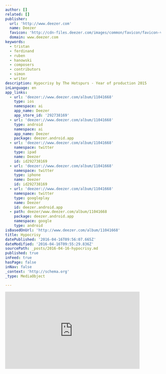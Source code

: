 ```yaml
---
author: []
related: []
publisher:
  url: 'http://www.deezer.com'
  name: Deezer
  favicon: 'http://cdn-files.deezer.com/images/common/favicon/favicon-v00348831.ico'
  domain: www.deezer.com
keywords:
  - tristan
  - ferdinand
  - ruben
  - hanowski
  - composers
  - contributors
  - simon
  - writer
description: Hypocrisy by The Hotspurs - Year of production 2015
inLanguage: en
app_links:
  - url: 'deezer://www.deezer.com/album/11041668'
    type: ios
    namespace: ai
    app_name: Deezer
    app_store_id: '292738169'
  - url: 'deezer://www.deezer.com/album/11041668'
    type: android
    namespace: ai
    app_name: Deezer
    package: deezer.android.app
  - url: 'deezer://www.deezer.com/album/11041668'
    namespace: twitter
    type: ipad
    name: Deezer
    id: id292738169
  - url: 'deezer://www.deezer.com/album/11041668'
    namespace: twitter
    type: iphone
    name: Deezer
    id: id292738169
  - url: 'deezer://www.deezer.com/album/11041668'
    namespace: twitter
    type: googleplay
    name: Deezer
    id: deezer.android.app
  - path: deezer/www.deezer.com/album/11041668
    package: deezer.android.app
    namespace: google
    type: android
isBasedOnUrl: 'http://www.deezer.com/album/11041668'
title: Hypocrisy
datePublished: '2016-04-16T09:56:07.665Z'
dateModified: '2016-04-16T09:55:29.836Z'
sourcePath: _posts/2016-04-16-hypocrisy.md
published: true
inFeed: true
hasPage: false
inNav: false
_context: 'http://schema.org'
_type: MediaObject

---
```

<iframe src="http://cdn.embedly.com/widgets/media.html?src=https%3A%2F%2Fwww.deezer.com%2Fplugins%2Fplayer%3Fautoplay%3Dfalse%26twitter%3Dtrue%26playlist%3Dtrue%26width%3D435%26height%3D250%26cover%3Dfalse%26type%3Dalbum%26id%3D11041668&amp;url=http%3A%2F%2Fwww.deezer.com%2Falbum%2F11041668&amp;image=http%3A%2F%2Fcdn-images.deezer.com%2Fimages%2Fcover%2Fbc77a280fb310d62c4a04c34ec6efddf%2F500x500.jpg&amp;key=b7d04c9b404c499eba89ee7072e1c4f7&amp;type=text%2Fhtml&amp;schema=deezer" width="435" height="250" scrolling="no" frameborder="0" allowfullscreen="allowfullscreen" style=""></iframe>